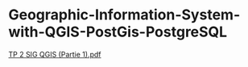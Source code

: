 # Geographic-Information-System-with-QGIS-PostGis-PostgreSQL

[TP 2 SIG QGIS (Partie 1).pdf](https://github.com/guerziz-ines/Geographic-Information-System-with-QGIS-PostGis-PostgreSQL/files/9850250/TP.2.SIG.QGIS.Partie.1.pdf)
